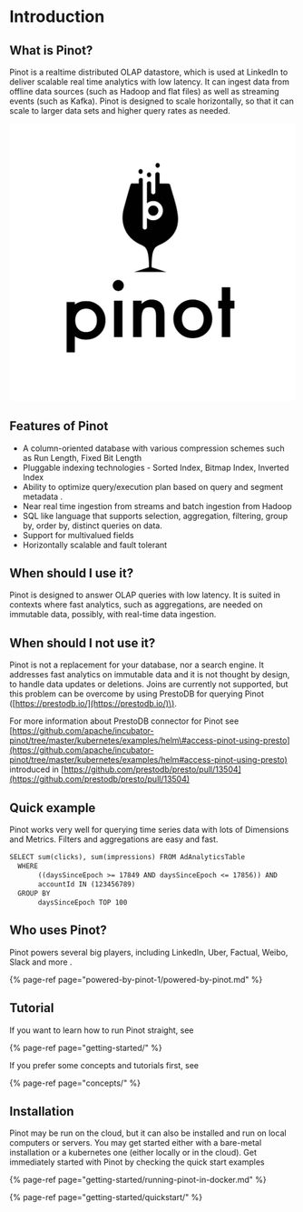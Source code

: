# Introduction

## What is Pinot?

Pinot is a realtime distributed OLAP datastore, which is used at LinkedIn to deliver scalable real time analytics with low latency. It can ingest data from offline data sources \(such as Hadoop and flat files\) as well as streaming events \(such as Kafka\). Pinot is designed to scale horizontally, so that it can scale to larger data sets and higher query rates as needed.

![](.gitbook/assets/pinot_logo.jpg)

## Features of Pinot

* A column-oriented database with various compression schemes such as Run Length, Fixed Bit Length
* Pluggable indexing technologies - Sorted Index, Bitmap Index, Inverted Index
* Ability to optimize query/execution plan based on query and segment metadata .
* Near real time ingestion from streams and batch ingestion from Hadoop
* SQL like language that supports selection, aggregation, filtering, group by, order by, distinct queries on data.
* Support for multivalued fields
* Horizontally scalable and fault tolerant

## When should I use it?

Pinot is designed to answer OLAP queries with low latency. It is suited in contexts where fast analytics, such as aggregations, are needed on immutable data, possibly, with real-time data ingestion.

## When should I not use it?

Pinot is not a replacement for your database, nor a search engine. It addresses fast analytics on immutable data and it is not thought by design, to handle data updates or deletions. Joins are currently not supported, but this problem can be overcome by using PrestoDB for querying Pinot \([https://prestodb.io/](https://prestodb.io/)\).  
  
For more information about PrestoDB connector for Pinot see [https://github.com/apache/incubator-pinot/tree/master/kubernetes/examples/helm\#access-pinot-using-presto](https://github.com/apache/incubator-pinot/tree/master/kubernetes/examples/helm#access-pinot-using-presto)  
introduced in [https://github.com/prestodb/presto/pull/13504](https://github.com/prestodb/presto/pull/13504)

## Quick example

Pinot works very well for querying time series data with lots of Dimensions and Metrics. Filters and aggregations are easy and fast.

```text
SELECT sum(clicks), sum(impressions) FROM AdAnalyticsTable
  WHERE 
       ((daysSinceEpoch >= 17849 AND daysSinceEpoch <= 17856)) AND 
       accountId IN (123456789)
  GROUP BY 
       daysSinceEpoch TOP 100
```

## Who uses Pinot?

Pinot powers several big players, including LinkedIn, Uber, Factual, Weibo, Slack and more .

{% page-ref page="powered-by-pinot-1/powered-by-pinot.md" %}

## Tutorial

If you want to learn how to run Pinot straight, see

{% page-ref page="getting-started/" %}

If you prefer some concepts and tutorials first,  see

{% page-ref page="concepts/" %}

## Installation

Pinot may be run on the cloud, but it can also be installed and run on local computers or servers. You may get started either with a bare-metal installation or a kubernetes one \(either locally or in the cloud\). Get immediately started with Pinot by checking the quick start examples 

{% page-ref page="getting-started/running-pinot-in-docker.md" %}

{% page-ref page="getting-started/quickstart/" %}



